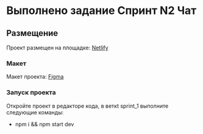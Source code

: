 # Выполнено задание Спринт N2 Чат

## Размещение

Проект размещен на площадке: [Netlify](https://chat-z-2-0.netlify.app/)

### Макет

Макет проекта: [Figma](https://www.figma.com/file/jF5fFFzgGOxQeB4CmKWTiE/Chat_external_link?type=design&node-id=0-1&mode=design&t=gvBURKKvvc2gEm7k-0)

### Запуск проекта

Откройте проект в редакторе кода, в веткt sprint_1 выполните следующие команды:

- npm i && npm start dev
